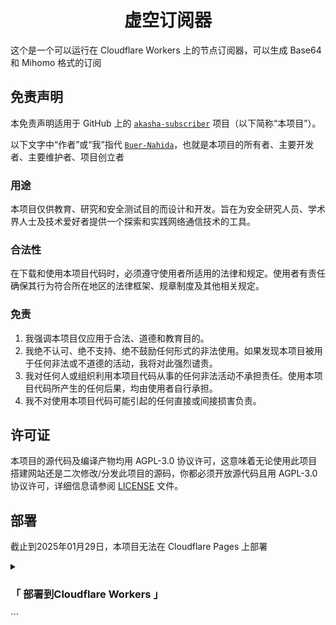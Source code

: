 <!-- markdownlint-disable-file MD001 MD013 MD033 -->
<h1 align = "center">虚空订阅器</h1>

这个是一个可以运行在 Cloudflare Workers 上的节点订阅器，可以生成 Base64 和 Mihomo 格式的订阅

## 免责声明

本免责声明适用于 GitHub 上的 [`akasha-subscriber`](https://github.com/Buer-Nahida/akasha-subscriber) 项目（以下简称“本项目”）。

以下文字中“作者”或“我”指代 [`Buer-Nahida`](https://github.com/Buer-Nahida)，也就是本项目的所有者、主要开发者、主要维护者、项目创立者

### 用途

本项目仅供教育、研究和安全测试目的而设计和开发。旨在为安全研究人员、学术界人士及技术爱好者提供一个探索和实践网络通信技术的工具。

### 合法性

在下载和使用本项目代码时，必须遵守使用者所适用的法律和规定。使用者有责任确保其行为符合所在地区的法律框架、规章制度及其他相关规定。

### 免责

1. 我强调本项目仅应用于合法、道德和教育目的。
2. 我绝不认可、绝不支持、绝不鼓励任何形式的非法使用。如果发现本项目被用于任何非法或不道德的活动，我将对此强烈谴责。
3. 我对任何人或组织利用本项目代码从事的任何非法活动不承担责任。使用本项目代码所产生的任何后果，均由使用者自行承担。
4. 我不对使用本项目代码可能引起的任何直接或间接损害负责。

## 许可证

本项目的源代码及编译产物均用 AGPL-3.0 协议许可，这意味着无论使用此项目搭建网站还是二次修改/分发此项目的源码，你都必须开放源代码且用 AGPL-3.0 协议许可，详细信息请参阅 [LICENSE](./LICENSE) 文件。

## 部署

截止到2025年01月29日，本项目无法在 Cloudflare Pages 上部署

<details>
<summary><h3>「 部署到Cloudflare Workers 」</h3></summary>

#### Fork 该项目

1. 在 `Code` 界面点击 <kbd>Star</kbd> 再点击 <kbd>Fork</kbd>，到达 `Create a new fork` 界面
2. 点击绿色的 <kbd>Create fork</kbd>，等待几秒钟，自动跳转到你 Fork 的仓库

#### 设置自定义域名 / 路由

点击 <kbd>wrangler.toml</kbd>，再点击铅笔图标的按钮，删掉下面这一行

```toml
routes = [{ pattern = "www.nahida.im/*", zone_name = "nahida.im" }]
```

然后在 `wrangler.toml` 文件中添加你的自定义域名（确保此域名已添加到 Cloudflare），例如：

```toml
routes = [{ pattern = "example.example.com", custom_domain = true }]
```

若你想添加路由，请用：

```toml
routes = [{ pattern = "example.example.com/*", zone_name = "example.com" }]
```

#### 设置要部署到的 Cloudflare Worker 的名称

1. 点击 <kbd>Settings</kbd> > <kbd>Secrets and variables</kbd> > <kbd>Actions</kbd>
2. 点击 `New repository secret`，`Name` 为 `NAME`，内容填你想部署到的 Cloudflare Worker 名称（确保无重名 Worker / Page 即可）

#### 设置 Cloudflare API 令牌

1. 新开一个标签页，登录 [Cloudflare 仪表板](https://dash.cloudflare.com)：
2. 点击右上角的用户图标，点击 <kbd>我的个人资料</kbd>
3. 在左侧菜单中，点击 `API 令牌`
4. 点击 <kbd>Create Token</kbd> 按钮
5. 选择 `API 令牌模板` 下的 `编辑 Cloudflare Workers` 模板
6. 账户资源选择 `所有账户`，区域资源选择 `所有区域`
7. 点击 <kbd>继续以显示摘要</kbd> 然后点击 <kbd>创建令牌</kbd>
8. 复制生成的令牌（重要：这是唯一一次显示完整令牌的机会）
9. 回到 Github 标签页，用同样的方式添加名为 `CLOUDFLARE_API_TOKEN` 的机密变量，内容为你复制的令牌

#### 配置虚空订阅器

虚空订阅器读取 YAML 格式的配置文件，你可以在 [虚空订阅器 Wiki](https://github.com/Buer-Nahida/akasha-subscriber/wiki) 中找到示例配置文件和所有配置项的解释，根据自己的需求编写配置文件

#### 开启 Github Actions

1. 转到 <kbd>Actions</kbd>，点击绿色的 <kbd>I understand my workflows, go ahead and enable them</kbd> 按钮
2. 点击侧边栏 `All workflows` 下的 <kbd>Deploy</kbd>，点击黄色条旁边的 <kbd>Enable workflow</kbd>

#### 部署到 Cloudflaer Worker

点击 <kbd>Run workflow</kbd>，再点击绿色的 <kbd>Run workflow</kbd>，等待一会，就部署成功了

</details>
```
